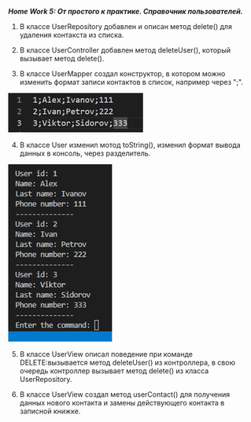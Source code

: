 ***Home Work 5: От простого к практике. Cправочник пользователей.***

1. В классе UserRepository добавлен и описан метод delete() для удаления контакста из списка.

2. В классе UserController добавлен метод deleteUser(), который вызывает метод delete().

3. В классе UserMapper создал конструктор, в котором можно изменить формат записи контактов в список, например через ";".

![](Image_01.jpg)


4. В классе User изменил мотод toString(), изменил формат вывода данных в консоль, через разделитель. 

![](Image_02.jpg)

5. В классе UserView описал поведение при команде DELETE:вызывается метод deleteUser() из контроллера, в свою очередь контроллер вызывает метод delete() из класса UserRepository.

6. В классе UserView создал метод userContact() для получения данных нового контакта и замены действующего контакта в записной книжке.

